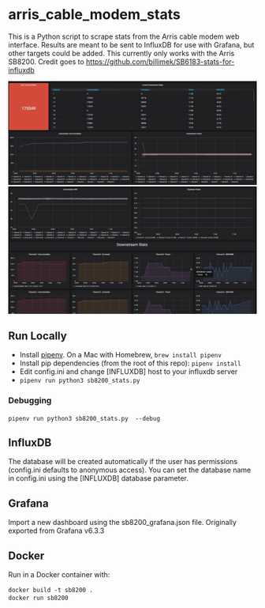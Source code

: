 # arris_cable_modem_stats

This is a Python script to scrape stats from the Arris cable modem web interface.  Results are meant to be sent to InfluxDB for use with Grafana, but other targets could be added.  This currently only works with the Arris SB8200.  Credit goes to https://github.com/billimek/SB6183-stats-for-influxdb


![screen shot 1](readme/ss1.png)
![screen shot 2](readme/ss2.png)

## Run Locally

- Install [pipenv](https://github.com/pypa/pipenv). On a Mac with Homebrew, ```brew install pipenv```
- Install pip dependencies (from the root of this repo): ```pipenv install```
- Edit config.ini and change [INFLUXDB] host to your influxdb server
- ```pipenv run python3 sb8200_stats.py```


### Debugging
```pipenv run python3 sb8200_stats.py  --debug```

## InfluxDB
The database will be created automatically if the user has permissions (config.ini defaults to anonymous access).  You can set the database name in config.ini using the [INFLUXDB] database parameter.

## Grafana
Import a new dashboard using the sb8200_grafana.json file.  Originally exported from Grafana v6.3.3

## Docker
Run in a Docker container with:

    docker build -t sb8200 .
    docker run sb8200

